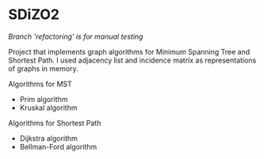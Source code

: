 # SDiZO2

*Branch 'refactoring' is for manual testing*

Project that implements graph algorithms for Minimum Spanning Tree and Shortest Path.
I used adjacency list and incidence matrix as representations of graphs in memory.

Algorithms for MST
* Prim algorithm
* Kruskal algorithm

Algorithms for Shortest Path
* Dijkstra algorithm
* Bellman-Ford algorithm
